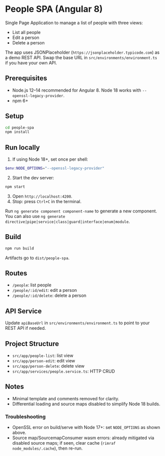 # People SPA (Angular 8)

Single Page Application to manage a list of people with three views:
- List all people
- Edit a person
- Delete a person

The app uses JSONPlaceholder (`https://jsonplaceholder.typicode.com`) as a demo REST API. Swap the base URL in `src/environments/environment.ts` if you have your own API.

## Prerequisites
- Node.js 12–14 recommended for Angular 8. Node 18 works with `--openssl-legacy-provider`.
- npm 6+

## Setup
```bash
cd people-spa
npm install
```

## Run locally
1) If using Node 18+, set once per shell:
```powershell
$env:NODE_OPTIONS="--openssl-legacy-provider"
```
2) Start the dev server:
```bash
npm start
```
3) Open `http://localhost:4200`.
4) Stop: press `Ctrl+C` in the terminal.

Run `ng generate component component-name` to generate a new component. You can also use `ng generate directive|pipe|service|class|guard|interface|enum|module`.

## Build
```bash
npm run build
```
Artifacts go to `dist/people-spa`.

## Routes
- `/people`: list people
- `/people/:id/edit`: edit a person
- `/people/:id/delete`: delete a person

## API Service
Update `apiBaseUrl` in `src/environments/environment.ts` to point to your REST API if needed.

## Project Structure
- `src/app/people-list`: list view
- `src/app/person-edit`: edit view
- `src/app/person-delete`: delete view
- `src/app/services/people.service.ts`: HTTP CRUD

## Notes
- Minimal template and comments removed for clarity.
- Differential loading and source maps disabled to simplify Node 18 builds.

### Troubleshooting
- OpenSSL error on build/serve with Node 17+: set `NODE_OPTIONS` as shown above.
- Source map/SourcemapConsumer wasm errors: already mitigated via disabled source maps; if seen, clear cache (`rimraf node_modules/.cache`), then re-run.
